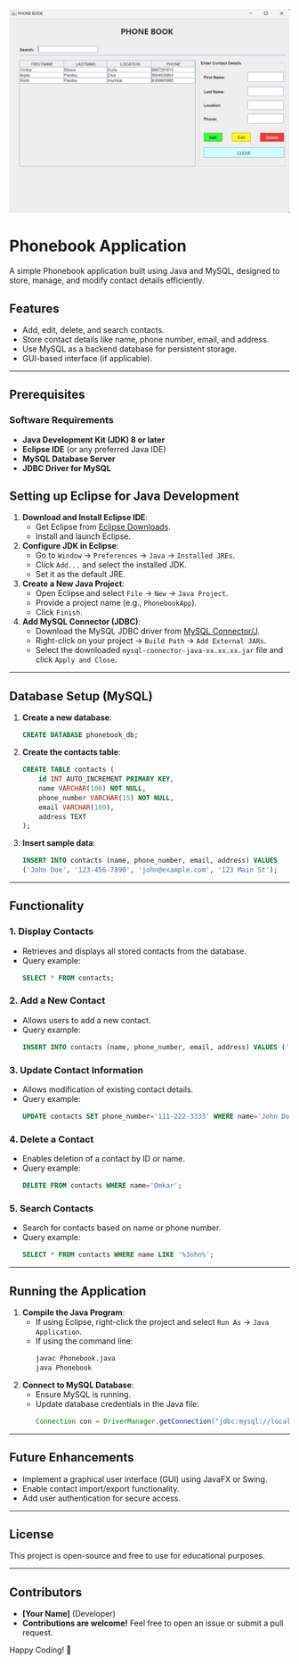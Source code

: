 ![Alt Text](phonebook/src/phonebook/image.png)

# Phonebook Application

A simple Phonebook application built using Java and MySQL, designed to store, manage, and modify contact details efficiently.

## Features

- Add, edit, delete, and search contacts.
- Store contact details like name, phone number, email, and address.
- Use MySQL as a backend database for persistent storage.
- GUI-based interface (if applicable).

---

## Prerequisites

### Software Requirements

- **Java Development Kit (JDK) 8 or later**
- **Eclipse IDE** (or any preferred Java IDE)
- **MySQL Database Server**
- **JDBC Driver for MySQL**

## Setting up Eclipse for Java Development

1. **Download and Install Eclipse IDE**:
   - Get Eclipse from [Eclipse Downloads](https://www.eclipse.org/downloads/).
   - Install and launch Eclipse.
2. **Configure JDK in Eclipse**:
   - Go to `Window` → `Preferences` → `Java` → `Installed JREs`.
   - Click `Add...` and select the installed JDK.
   - Set it as the default JRE.
3. **Create a New Java Project**:
   - Open Eclipse and select `File` → `New` → `Java Project`.
   - Provide a project name (e.g., `PhonebookApp`).
   - Click `Finish`.
4. **Add MySQL Connector (JDBC)**:
   - Download the MySQL JDBC driver from [MySQL Connector/J](https://dev.mysql.com/downloads/connector/j/).
   - Right-click on your project → `Build Path` → `Add External JARs`.
   - Select the downloaded `mysql-connector-java-xx.xx.xx.jar` file and click `Apply and Close`.

---

## Database Setup (MySQL)

1. **Create a new database**:
   ```sql
   CREATE DATABASE phonebook_db;
   ```
2. **Create the contacts table**:
   ```sql
   CREATE TABLE contacts (
       id INT AUTO_INCREMENT PRIMARY KEY,
       name VARCHAR(100) NOT NULL,
       phone_number VARCHAR(15) NOT NULL,
       email VARCHAR(100),
       address TEXT
   );
   ```
3. **Insert sample data**:
   ```sql
   INSERT INTO contacts (name, phone_number, email, address) VALUES
   ('John Doe', '123-456-7890', 'john@example.com', '123 Main St');
   ```

---

## Functionality

### 1. Display Contacts

- Retrieves and displays all stored contacts from the database.
- Query example:
  ```sql
  SELECT * FROM contacts;
  ```

### 2. Add a New Contact

- Allows users to add a new contact.
- Query example:
  ```sql
  INSERT INTO contacts (name, phone_number, email, address) VALUES ('Alice Brown', '987-654-3210', 'alice@example.com', '456 Elm St');
  ```

### 3. Update Contact Information

- Allows modification of existing contact details.
- Query example:
  ```sql
  UPDATE contacts SET phone_number='111-222-3333' WHERE name='John Doe';
  ```

### 4. Delete a Contact

- Enables deletion of a contact by ID or name.
- Query example:
  ```sql
  DELETE FROM contacts WHERE name='Omkar';
  ```

### 5. Search Contacts

- Search for contacts based on name or phone number.
- Query example:
  ```sql
  SELECT * FROM contacts WHERE name LIKE '%John%';
  ```

---

## Running the Application

1. **Compile the Java Program**:
   - If using Eclipse, right-click the project and select `Run As` → `Java Application`.
   - If using the command line:
     ```sh
     javac Phonebook.java
     java Phonebook
     ```
2. **Connect to MySQL Database**:
   - Ensure MySQL is running.
   - Update database credentials in the Java file:
     ```java
     Connection con = DriverManager.getConnection("jdbc:mysql://localhost:3306/phonebook_db", "root", "password");
     ```

---

## Future Enhancements

- Implement a graphical user interface (GUI) using JavaFX or Swing.
- Enable contact import/export functionality.
- Add user authentication for secure access.

---

## License

This project is open-source and free to use for educational purposes.

---

## Contributors

- **[Your Name]** (Developer)
- **Contributions are welcome!** Feel free to open an issue or submit a pull request.

Happy Coding! 🚀

